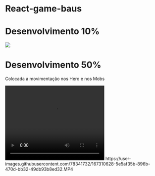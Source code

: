 # React-game-baus

<h1>Desenvolvimento 10%</h1>

<img src="https://user-images.githubusercontent.com/78341732/167279705-7da0649a-f3d5-45c8-a2bd-f3a2fd22e0e9.png" />







<h1>Desenvolvimento 50%</h1>
<p>Colocada a movimentação nos Hero e nos Mobs</p>

<video width="320" height="240"> 
<source  src="https://cdn.discordapp.com/attachments/963817829386297354/972931350279622676/20220508_153622.MP4" type="video/mp4"></>
</video>
https://user-images.githubusercontent.com/78341732/167310628-5e5af35b-896b-470d-bb32-49db93b8ed32.MP4

